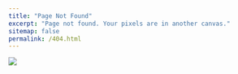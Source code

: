 ```yaml
---
title: "Page Not Found"
excerpt: "Page not found. Your pixels are in another canvas."
sitemap: false
permalink: /404.html
---
```


![](https://www.vizion.com/wp-content/smush-webp/2018/09/shutterstock_479042983.jpg.webp) 


